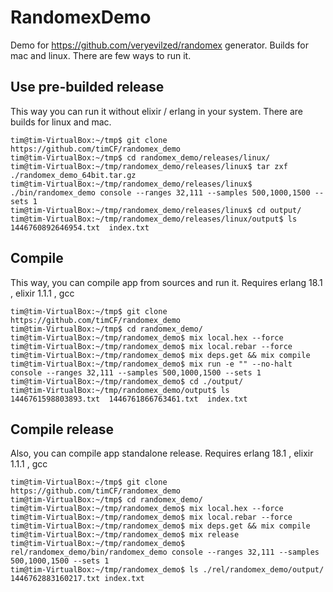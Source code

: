 # RandomexDemo

Demo for https://github.com/veryevilzed/randomex generator. Builds for mac and linux. There are few ways to run it. 

Use pre-builded release
-----------------------

This way you can run it without elixir / erlang in your system. There are builds for linux and mac.

```
tim@tim-VirtualBox:~/tmp$ git clone https://github.com/timCF/randomex_demo
tim@tim-VirtualBox:~/tmp$ cd randomex_demo/releases/linux/
tim@tim-VirtualBox:~/tmp/randomex_demo/releases/linux$ tar zxf ./randomex_demo_64bit.tar.gz
tim@tim-VirtualBox:~/tmp/randomex_demo/releases/linux$ ./bin/randomex_demo console --ranges 32,111 --samples 500,1000,1500 --sets 1
tim@tim-VirtualBox:~/tmp/randomex_demo/releases/linux$ cd output/
tim@tim-VirtualBox:~/tmp/randomex_demo/releases/linux/output$ ls
1446760892646954.txt  index.txt
```

Compile
-------

This way, you can compile app from sources and run it. Requires erlang 18.1 , elixir 1.1.1 , gcc

```
tim@tim-VirtualBox:~/tmp$ git clone https://github.com/timCF/randomex_demo
tim@tim-VirtualBox:~/tmp$ cd randomex_demo/
tim@tim-VirtualBox:~/tmp/randomex_demo$ mix local.hex --force
tim@tim-VirtualBox:~/tmp/randomex_demo$ mix local.rebar --force
tim@tim-VirtualBox:~/tmp/randomex_demo$ mix deps.get && mix compile
tim@tim-VirtualBox:~/tmp/randomex_demo$ mix run -e "" --no-halt console --ranges 32,111 --samples 500,1000,1500 --sets 1
tim@tim-VirtualBox:~/tmp/randomex_demo$ cd ./output/
tim@tim-VirtualBox:~/tmp/randomex_demo/output$ ls
1446761598803893.txt  1446761866763461.txt  index.txt
```

Compile release
---------------

Also, you can compile app standalone release. Requires erlang 18.1 , elixir 1.1.1 , gcc

```
tim@tim-VirtualBox:~/tmp$ git clone https://github.com/timCF/randomex_demo
tim@tim-VirtualBox:~/tmp$ cd randomex_demo/
tim@tim-VirtualBox:~/tmp/randomex_demo$ mix local.hex --force
tim@tim-VirtualBox:~/tmp/randomex_demo$ mix local.rebar --force
tim@tim-VirtualBox:~/tmp/randomex_demo$ mix deps.get && mix compile
tim@tim-VirtualBox:~/tmp/randomex_demo$ mix release
tim@tim-VirtualBox:~/tmp/randomex_demo$ rel/randomex_demo/bin/randomex_demo console --ranges 32,111 --samples 500,1000,1500 --sets 1
tim@tim-VirtualBox:~/tmp/randomex_demo$ ls ./rel/randomex_demo/output/
1446762883160217.txt index.txt
```
